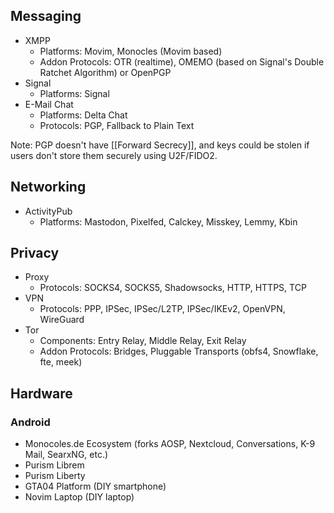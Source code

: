 ## Messaging
- XMPP
	- Platforms: Movim, Monocles (Movim based)
	- Addon Protocols: OTR (realtime), OMEMO (based on Signal's Double Ratchet Algorithm) or OpenPGP
- Signal
	- Platforms: Signal
- E-Mail Chat
	- Platforms: Delta Chat
	- Protocols: PGP, Fallback to Plain Text

Note: PGP doesn't have [[Forward Secrecy]], and keys could be stolen if users don't store them securely using U2F/FIDO2.
## Networking
- ActivityPub
	- Platforms: Mastodon, Pixelfed, Calckey, Misskey, Lemmy, Kbin
## Privacy
- Proxy
	- Protocols: SOCKS4, SOCKS5, Shadowsocks, HTTP, HTTPS, TCP
- VPN
	- Protocols: PPP, IPSec, IPSec/L2TP, IPSec/IKEv2, OpenVPN, WireGuard
- Tor
	- Components: Entry Relay, Middle Relay, Exit Relay
	- Addon Protocols: Bridges, Pluggable Transports (obfs4, Snowflake, fte, meek)
## Hardware
### Android
- Monocoles.de Ecosystem (forks AOSP, Nextcloud, Conversations, K-9 Mail, SearxNG, etc.)
- Purism Librem
- Purism Liberty
- GTA04 Platform (DIY smartphone)
- Novim Laptop (DIY laptop)